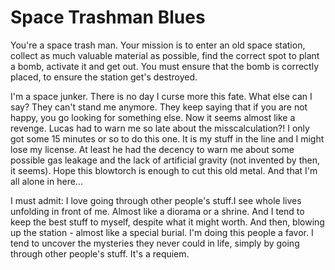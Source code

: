 Space Trashman Blues
====================

You're a space trash man. Your mission is to enter an old space station, collect as much valuable material as possible, find the correct spot to plant a bomb, activate it and get out. You must ensure that the bomb is correctly placed, to ensure the station get's destroyed.


I'm a space junker. There is no day I curse more this fate. What else can I say? They can't stand me anymore. They keep saying that if you are not happy, you go looking for something else. Now it seems almost like a revenge. Lucas had to warn me so late about the misscalculation?! I only got some 15 minutes or so to do this one. It is my stuff in the line and I might lose my license. At least he had the decency to warn me about some possible gas leakage and the lack of artificial gravity (not invented by then, it seems). Hope this blowtorch is enough to cut this old metal. And that I'm all alone in here...
	
I must admit: I love going through other people's stuff.I see whole lives unfolding in front of me. Almost like a diorama or a shrine. And I tend to keep the best stuff to myself, despite what it might worth. And then, blowing up the station - almost like a special burial. I'm doing this people a favor. I tend to uncover the mysteries they never could in life, simply by going through other people's stuff. It's a requiem.
